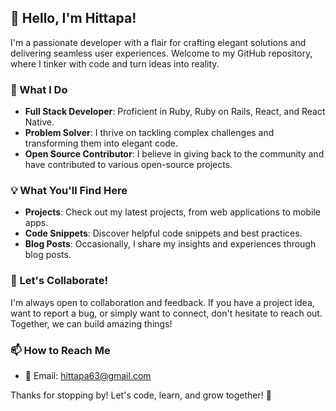 ## 👋 Hello, I'm Hittapa!

I'm a passionate developer with a flair for crafting elegant solutions and delivering seamless user experiences. Welcome to my GitHub repository, where I tinker with code and turn ideas into reality.

### 🚀 What I Do

- **Full Stack Developer**: Proficient in Ruby, Ruby on Rails, React, and React Native.
- **Problem Solver**: I thrive on tackling complex challenges and transforming them into elegant code.
- **Open Source Contributor**: I believe in giving back to the community and have contributed to various open-source projects.

### 💡 What You'll Find Here

- **Projects**: Check out my latest projects, from web applications to mobile apps.
- **Code Snippets**: Discover helpful code snippets and best practices.
- **Blog Posts**: Occasionally, I share my insights and experiences through blog posts.

### 🌟 Let's Collaborate!

I'm always open to collaboration and feedback. If you have a project idea, want to report a bug, or simply want to connect, don't hesitate to reach out. Together, we can build amazing things!

### 📫 How to Reach Me

- 📧 Email: [hittapa63@gmail.com](mailto:hittapa63@gmail.com)

Thanks for stopping by! Let's code, learn, and grow together! 🌱

<!---
hittapa63/hittapa63 is a ✨ special ✨ repository because its `README.md` (this file) appears on your GitHub profile.
You can click the Preview link to take a look at your changes.
--->
